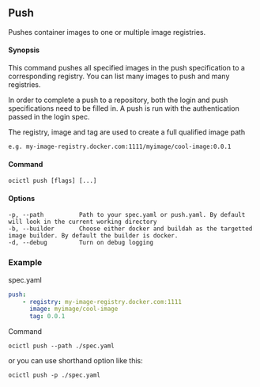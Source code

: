 ## Push

Pushes container images to one or multiple image registries. 

#### Synopsis

This command pushes all specified images in the push specification to a corresponding registry. You can list many images to push
and many registries.

In order to complete a push to a repository, both the login and push specifications need to be filled in. A push is run with the
authentication passed in the login spec.

The registry, image and tag are used to create a full qualified image path 

``e.g. my-image-registry.docker.com:1111/myimage/cool-image:0.0.1``

#### Command

```
ocictl push [flags] [...]
```

#### Options

```
-p, --path          Path to your spec.yaml or push.yaml. By default will look in the current working directory
-b, --builder       Choose either docker and buildah as the targetted image builder. By default the builder is docker.
-d, --debug         Turn on debug logging
```

### Example

spec.yaml
```yaml
push:
    - registry: my-image-registry.docker.com:1111
      image: myimage/cool-image
      tag: 0.0.1
```
Command
```
ocictl push --path ./spec.yaml
```

or you can use shorthand option like this: 

```
ocictl push -p ./spec.yaml
```